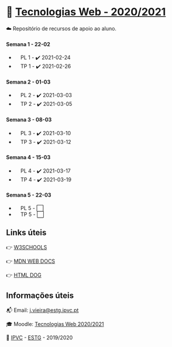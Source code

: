 # :open_file_folder: [Tecnologias Web - 2020/2021](https://elearning.ipvc.pt/ipvc2020/course/view.php?id=1626)

:cloud: Repositório de recursos de apoio ao aluno.

#### Semana 1 - 22-02

-   &nbsp;&nbsp;&nbsp;&nbsp;PL 1 - :heavy_check_mark: 2021-02-24
-   &nbsp;&nbsp;&nbsp;&nbsp;TP 1 - :heavy_check_mark: 2021-02-26

#### Semana 2 - 01-03

-   &nbsp;&nbsp;&nbsp;&nbsp;PL 2 - :heavy_check_mark: 2021-03-03
-   &nbsp;&nbsp;&nbsp;&nbsp;TP 2 - :heavy_check_mark: 2021-03-05

#### Semana 3 - 08-03

-   &nbsp;&nbsp;&nbsp;&nbsp;PL 3 - :heavy_check_mark: 2021-03-10
-   &nbsp;&nbsp;&nbsp;&nbsp;TP 3 - :heavy_check_mark: 2021-03-12

#### Semana 4 - 15-03

-   &nbsp;&nbsp;&nbsp;&nbsp;PL 4 - :heavy_check_mark: 2021-03-17
-   &nbsp;&nbsp;&nbsp;&nbsp;TP 4 - :heavy_check_mark: 2021-03-19

#### Semana 5 - 22-03

-   &nbsp;&nbsp;&nbsp;&nbsp;PL 5 - :white_large_square:
-   &nbsp;&nbsp;&nbsp;&nbsp;TP 5 - :white_large_square:

<!--
checked  :heavy_check_mark:
unchecked- :white_large_square:

#### Semana 6 - 29-03
-	&nbsp;&nbsp;&nbsp;&nbsp;PL 6 - :white_large_square:
-	&nbsp;&nbsp;&nbsp;&nbsp;TP 6 - :white_large_square:

#### Semana 7 - 05-04
-	&nbsp;&nbsp;&nbsp;&nbsp;PL 7 - :white_large_square:
-	&nbsp;&nbsp;&nbsp;&nbsp;TP 7 - :white_large_square:

#### Semana 8 - 12-04
-	&nbsp;&nbsp;&nbsp;&nbsp;PL 8 - :white_large_square:
-	&nbsp;&nbsp;&nbsp;&nbsp;TP 8 - :white_large_square:

#### Semana 9 - 19-04
-	&nbsp;&nbsp;&nbsp;&nbsp;PL 9 - :white_large_square:
-	&nbsp;&nbsp;&nbsp;&nbsp;TP 9 - :white_large_square:
-->

## Links úteis

:point_right: [W3SCHOOLS](https://www.w3schools.com/)

:point_right: [MDN WEB DOCS](https://developer.mozilla.org/en-US/)

:point_right: [HTML DOG](https://www.htmldog.com/)

## Informações úteis

:mailbox_with_mail: Email: j.vieira@estg.ipvc.pt

:mortar_board: Moodle: [Tecnologias Web 2020/2021](https://elearning.ipvc.pt/ipvc2020/course/view.php?id=1626)

:school: [IPVC](http://www.ipvc.pt/) - [ESTG](http://portal.ipvc.pt/portal/page/portal/estg) - 2019/2020
